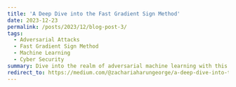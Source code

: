 ```yaml
---
title: 'A Deep Dive into the Fast Gradient Sign Method'
date: 2023-12-23
permalink: /posts/2023/12/blog-post-3/
tags:
  - Adversarial Attacks
  - Fast Gradient Sign Method
  - Machine Learning
  - Cyber Security
summary: Dive into the realm of adversarial machine learning with this blog post. Unraveling the Fast Gradient Sign Method (FGSM), we explore the vulnerability of neural networks to subtle perturbations. Illustrated by the iconic Panda Experiment from Ian Goodfellow's research, our blog elucidates how FGSM manipulates inputs to mislead models without human detection. The mathematical intricacies behind FGSM are unveiled, showcasing the power and potential risks of adversarial attacks in artificial intelligence. With a concise PyTorch code snippet and an invitation to a Google Colab notebook, readers can witness FGSM in action, perturbing CIFAR-10 dataset inputs to provoke incorrect predictions
redirect_to: https://medium.com/@zachariaharungeorge/a-deep-dive-into-the-fast-gradient-sign-method-611826e34865?source=friends_link&sk=c3d58ea2ae2253bb6fd4b8323a2a3a15
---
```

